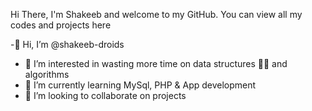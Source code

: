 Hi There, I'm Shakeeb and welcome to my GitHub.
You can view all my codes and projects here




-👋 Hi, I’m @shakeeb-droids
- 👀 I’m interested in wasting more time on data structures 🤣🤣 and algorithms
- 🌱 I’m currently learning MySql, PHP & App development
- 💞️ I’m looking to collaborate on projects


<!---
shakeeb-droids/shakeeb-droids is a ✨ special ✨ repository because its `README.md` (this file) appears on your GitHub profile.
You can click the Preview link to take a look at your changes.
--->
